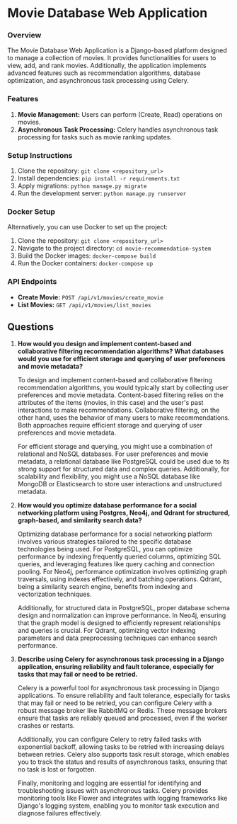 # Movie Database Web Application

### Overview

The Movie Database Web Application is a Django-based platform designed to manage a collection of movies. It provides functionalities for users to view, add, and rank movies. Additionally, the application implements advanced features such as recommendation algorithms, database optimization, and asynchronous task processing using Celery.

### Features

1. **Movie Management:** Users can perform (Create, Read) operations on movies.
2. **Asynchronous Task Processing:** Celery handles asynchronous task processing for tasks such as movie ranking updates.

### Setup Instructions

1. Clone the repository: `git clone <repository_url>`
2. Install dependencies: `pip install -r requirements.txt`
3. Apply migrations: `python manage.py migrate`
4. Run the development server: `python manage.py runserver`

### Docker Setup

Alternatively, you can use Docker to set up the project:

1. Clone the repository: `git clone <repository_url>`
2. Navigate to the project directory: `cd movie-recommendation-system`
3. Build the Docker images: `docker-compose build`
4. Run the Docker containers: `docker-compose up`

### API Endpoints

- **Create Movie:** `POST /api/v1/movies/create_movie`
- **List Movies:** `GET /api/v1/movies/list_movies`

## Questions

1. **How would you design and implement content-based and collaborative filtering recommendation algorithms? What databases would you use for efficient storage and querying of user preferences and movie metadata?**

   To design and implement content-based and collaborative filtering recommendation algorithms, you would typically start by collecting user preferences and movie metadata. Content-based filtering relies on the attributes of the items (movies, in this case) and the user's past interactions to make recommendations. Collaborative filtering, on the other hand, uses the behavior of many users to make recommendations. Both approaches require efficient storage and querying of user preferences and movie metadata.

   For efficient storage and querying, you might use a combination of relational and NoSQL databases. For user preferences and movie metadata, a relational database like PostgreSQL could be used due to its strong support for structured data and complex queries. Additionally, for scalability and flexibility, you might use a NoSQL database like MongoDB or Elasticsearch to store user interactions and unstructured metadata.

2. **How would you optimize database performance for a social networking platform using Postgres, Neo4j, and Qdrant for structured, graph-based, and similarity search data?**

   Optimizing database performance for a social networking platform involves various strategies tailored to the specific database technologies being used. For PostgreSQL, you can optimize performance by indexing frequently queried columns, optimizing SQL queries, and leveraging features like query caching and connection pooling. For Neo4j, performance optimization involves optimizing graph traversals, using indexes effectively, and batching operations. Qdrant, being a similarity search engine, benefits from indexing and vectorization techniques.

   Additionally, for structured data in PostgreSQL, proper database schema design and normalization can improve performance. In Neo4j, ensuring that the graph model is designed to efficiently represent relationships and queries is crucial. For Qdrant, optimizing vector indexing parameters and data preprocessing techniques can enhance search performance.

3. **Describe using Celery for asynchronous task processing in a Django application, ensuring reliability and fault tolerance, especially for tasks that may fail or need to be retried.**

   Celery is a powerful tool for asynchronous task processing in Django applications. To ensure reliability and fault tolerance, especially for tasks that may fail or need to be retried, you can configure Celery with a robust message broker like RabbitMQ or Redis. These message brokers ensure that tasks are reliably queued and processed, even if the worker crashes or restarts.

   Additionally, you can configure Celery to retry failed tasks with exponential backoff, allowing tasks to be retried with increasing delays between retries. Celery also supports task result storage, which enables you to track the status and results of asynchronous tasks, ensuring that no task is lost or forgotten.

   Finally, monitoring and logging are essential for identifying and troubleshooting issues with asynchronous tasks. Celery provides monitoring tools like Flower and integrates with logging frameworks like Django's logging system, enabling you to monitor task execution and diagnose failures effectively.
